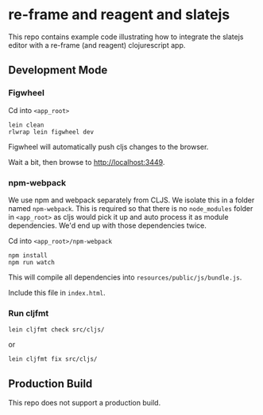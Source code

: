 # re-frame and reagent and slatejs

This repo contains example code illustrating how to integrate the slatejs editor with a re-frame (and reagent) clojurescript app.

## Development Mode

### Figwheel

Cd into `<app_root>`

```
lein clean
rlwrap lein figwheel dev
```


Figwheel will automatically push cljs changes to the browser.

Wait a bit, then browse to [http://localhost:3449](http://localhost:3449).

### npm-webpack

We use npm and webpack separately from CLJS. We isolate this in a folder named `npm-webpack`. This is required so that there is no `node_modules` folder in `<app_root>` as cljs would pick it up and auto process it as module dependencies. We'd end up with those dependencies twice.

Cd into `<app_root>/npm-webpack`

```
npm install
npm run watch
```

This will compile all dependencies into `resources/public/js/bundle.js`.

Include this file in `index.html`.


### Run cljfmt

`lein cljfmt check src/cljs/`

or

`lein cljfmt fix src/cljs/`

## Production Build

This repo does not support a production build.
